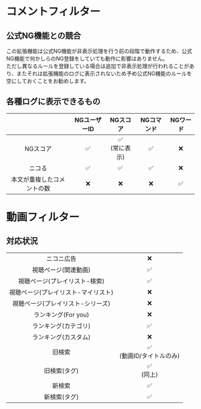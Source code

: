 # コメントフィルター

## 公式NG機能との競合

この拡張機能は公式NG機能が非表示処理を行う前の段階で動作するため、公式NG機能で何かしらのNG登録をしていても動作に影響はありません。  
ただし異なるルールを登録している場合は追加で非表示処理が行われることがあり、またそれは拡張機能のログに表示されないため予め公式NG機能のルールを空にしておくことをお勧めします。

## 各種ログに表示できるもの

|                            | NGユーザーID |     NGスコア     | NGコマンド | NGワード |
| :------------------------: | :----------: | :--------------: | :--------: | :------: |
|          NGスコア          |      ✅      | ✅<br>(常に表示) |     ✅     |    ❌    |
|           ニコる           |      ✅      |        ✅        |     ✅     |    ❌    |
| 本文が重複したコメントの数 |      ❌      |        ❌        |     ❌     |    ✅    |

# 動画フィルター

## 対応状況

|                                     |                             |
| :---------------------------------: | :-------------------------: |
|             ニコニ広告              |             ❌              |
|        視聴ページ(関連動画)         |             ✅              |
|    視聴ページ(プレイリスト-検索)    |             ✅              |
| 視聴ページ(プレイリスト-マイリスト) |             ❌              |
|  視聴ページ(プレイリスト-シリーズ)  |             ❌              |
|         ランキング(For you)         |             ❌              |
|        ランキング(カテゴリ)         |             ✅              |
|        ランキング(カスタム)         |             ❌              |
|               旧検索                | ✅<br>(動画ID/タイトルのみ) |
|            旧検索(タグ)             |        ✅<br>(同上)         |
|               新検索                |             ✅              |
|            新検索(タグ)             |             ✅              |
